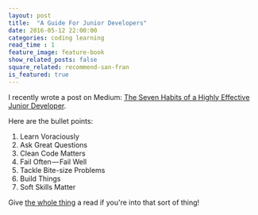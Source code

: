 ```yaml
---
layout: post
title:  "A Guide For Junior Developers"
date: 2016-05-12 22:00:00
categories: coding learning
read_time : 1
feature_image: feature-book
show_related_posts: false
square_related: recommend-san-fran
is_featured: true
---
```


I recently wrote a post on Medium: [The Seven Habits of a Highly Effective Junior Developer][1].

Here are the bullet points:

1. Learn Voraciously
2. Ask Great Questions
3. Clean Code Matters
4. Fail Often — Fail Well
5. Tackle Bite-size Problems
6. Build Things
7. Soft Skills Matter

Give [the whole thing][1] a read if you're into that sort of thing!

[1]: https://medium.com/presence-product-group/the-seven-habits-of-a-highly-effective-junior-developer-ac4d0f72c24e#.7wjnh246e